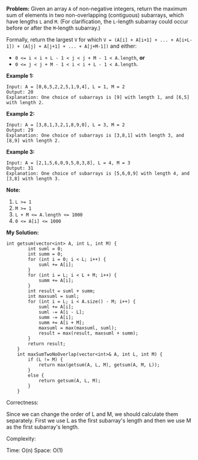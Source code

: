 **Problem:**
Given an array `A` of non-negative integers, return the maximum sum of elements in two non-overlapping (contiguous) subarrays, which have lengths `L` and `M`. (For clarification, the `L`-length subarray could occur before or after the `M`-length subarray.)

Formally, return the largest `V` for which `V = (A[i] + A[i+1] + ... + A[i+L-1]) + (A[j] + A[j+1] + ... + A[j+M-1])` and either:

- `0 <= i < i + L - 1 < j < j + M - 1 < A.length`, **or**
- `0 <= j < j + M - 1 < i < i + L - 1 < A.length`.

 



**Example 1:**

```
Input: A = [0,6,5,2,2,5,1,9,4], L = 1, M = 2
Output: 20
Explanation: One choice of subarrays is [9] with length 1, and [6,5] with length 2.
```

**Example 2:**

```
Input: A = [3,8,1,3,2,1,8,9,0], L = 3, M = 2
Output: 29
Explanation: One choice of subarrays is [3,8,1] with length 3, and [8,9] with length 2.
```

**Example 3:**

```
Input: A = [2,1,5,6,0,9,5,0,3,8], L = 4, M = 3
Output: 31
Explanation: One choice of subarrays is [5,6,0,9] with length 4, and [3,8] with length 3.
```

 

**Note:**

1. `L >= 1`
2. `M >= 1`
3. `L + M <= A.length <= 1000`
4. `0 <= A[i] <= 1000`

**My Solution:**
```
int getsum(vector<int> A, int L, int M) {
        int suml = 0;
        int summ = 0;
        for (int i = 0; i < L; i++) {
            suml += A[i];
        }
        for (int i = L; i < L + M; i++) {
            summ += A[i];
        }
        int result = suml + summ;
        int maxsuml = suml;
        for (int i = L; i < A.size() - M; i++) {
            suml += A[i];
            suml -= A[i - L];
            summ -= A[i];
            summ += A[i + M];
            maxsuml = max(maxsuml, suml);
            result = max(result, maxsuml + summ);
        }
        return result;
    }
    int maxSumTwoNoOverlap(vector<int>& A, int L, int M) {
        if (L != M) {
            return max(getsum(A, L, M), getsum(A, M, L));
        }
        else {
            return getsum(A, L, M);
        }
    }
```
Correctness:

Since we can change the order of L and M, we should calculate them separately. First we use L as the first subarray's length and then we use M as the first subarray's length.

Complexity:

Time: O(n)
Space: O(1)